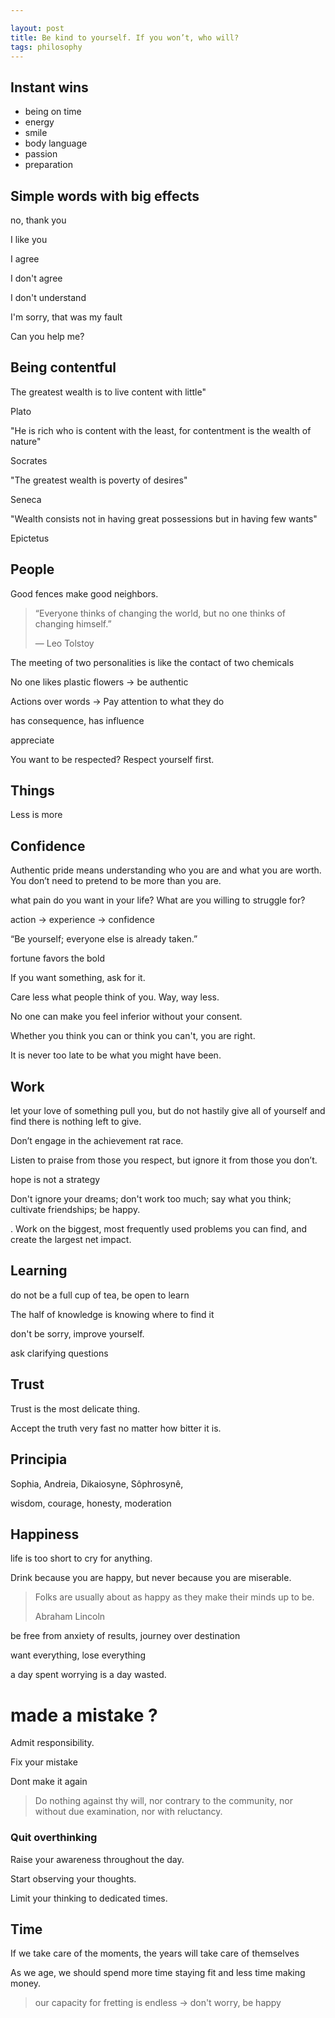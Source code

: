 ```yaml
---

layout: post
title: Be kind to yourself. If you won’t, who will?
tags: philosophy
---
```


## Instant wins

+ being on time
+ energy
+ smile
+ body language
+ passion
+ preparation 

## Simple words with big effects

no, thank you

I like you 

I agree 

I don't agree

I don't understand

I'm sorry, that was my fault

Can you help me? 


## Being contentful 

The greatest wealth is to live content with little"

Plato 

"He is rich who is content with the least, for contentment is the wealth of nature"
 
Socrates 

"The greatest wealth is poverty of desires"

Seneca 

"Wealth consists not in having great possessions but in having few wants"

Epictetus



## People

Good fences make good neighbors.

> “Everyone thinks of changing the world, but no one thinks of changing himself.”
>
> ― Leo Tolstoy

The meeting of two personalities is like the contact of two chemicals

No one likes plastic flowers -> be authentic

Actions over words -> Pay attention to what they do

has consequence, has influence

appreciate

You want to be respected? Respect yourself first.


## Things

Less is more


## Confidence

Authentic pride means understanding who you are and what you are worth. You don’t need to pretend to be more than you are. 

what pain do you want in your life? What are you willing to struggle for?

action -> experience -> confidence

“Be yourself; everyone else is already taken.”

fortune favors the bold 

If you want something, ask for it.

Care less what people think of you. Way, way less.

No one can make you feel inferior without your consent.

Whether you think you can or think you can't, you are right.

It is never too late to be what you might have been.



## Work 

let your love of something pull you, but do not hastily give all of yourself and find there is nothing left to give.

Don’t engage in the achievement rat race. 

Listen to praise from those you respect, but ignore it from those you don’t. 

hope is not a strategy

Don't ignore your dreams; don't work too much; say what you think; cultivate friendships; be happy.

. Work on the biggest, most frequently used problems you can find, and create the largest net impact. 


## Learning

do not be a full cup of tea, be open to learn

The half of knowledge is knowing where to find it

don't be sorry, improve yourself.

ask clarifying questions


## Trust 

Trust is the most delicate thing.

Accept the truth very fast no matter how bitter it is.


## Principia

Sophia,
Andreia,
Dikaiosyne,
Sôphrosynê,

wisdom,
courage,
honesty,
moderation

## Happiness

life is too short to cry for anything.

Drink because you are happy, but never because you are miserable.

> Folks are usually about as happy as they make their minds up to be.
>
> Abraham Lincoln

be free from anxiety of results, journey over destination 

want everything, lose everything 

a day spent worrying is a day wasted.


# made a mistake ?
Admit responsibility.

Fix your mistake 

Dont make it again


> Do nothing against thy will, nor contrary to the community, nor
without due examination, nor with reluctancy.



### Quit overthinking

Raise your awareness throughout the day. 

Start observing your thoughts.

Limit your thinking to dedicated times. 


## Time

If we take care of the moments, the years will take care of themselves


As we age, we should spend more time staying fit and less time making money.



> our capacity for fretting is endless -> don't worry, be happy 
